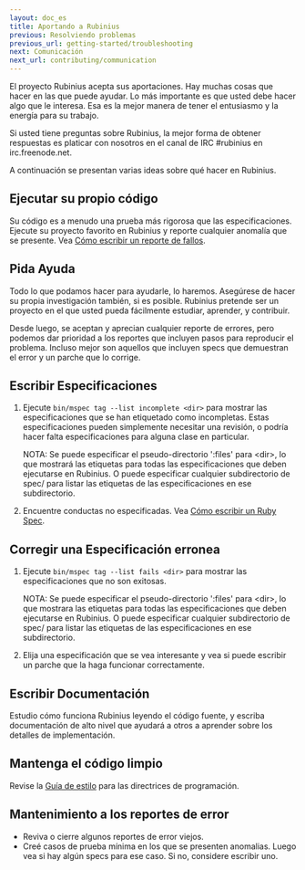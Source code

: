 ```yaml
---
layout: doc_es
title: Aportando a Rubinius
previous: Resolviendo problemas
previous_url: getting-started/troubleshooting
next: Comunicación
next_url: contributing/communication
---
```


El proyecto Rubinius acepta sus aportaciones. Hay muchas cosas que hacer en las que
puede ayudar. Lo más importante es que usted debe hacer algo que le interesa.
Esa es la mejor manera de tener el entusiasmo y la energía para su trabajo.

Si usted tiene preguntas sobre Rubinius, la mejor forma de obtener respuestas
es platicar con nosotros en el canal de IRC #rubinius en irc.freenode.net.

A continuación se presentan varias ideas sobre qué hacer en Rubinius.


## Ejecutar su propio código

Su código es a menudo una prueba más rigorosa que las especificaciones. Ejecute su proyecto favorito
en Rubinius y reporte cualquier anomalía que se presente. Vea [Cómo escribir un reporte de fallos](/doc/es/how-to/write-a-ticket).


## Pida Ayuda

Todo lo que podamos hacer para ayudarle, lo haremos. Asegúrese de hacer su
propia investigación también, si es posible. Rubinius pretende ser un proyecto
en el que usted pueda fácilmente estudiar, aprender, y contribuir.

Desde luego, se aceptan y aprecian cualquier reporte de errores, pero podemos dar
prioridad a los reportes que incluyen pasos para reproducir el problema.
Incluso mejor son aquellos que incluyen specs que demuestran el error y un
parche que lo corrige.


## Escribir Especificaciones

  1. Ejecute `bin/mspec tag --list incomplete <dir>` para mostrar las
     especificaciones que se han etiquetado como incompletas. Estas
     especificaciones pueden simplemente necesitar una revisión, o podría
     hacer falta especificaciones para alguna clase en particular.

     NOTA: Se puede especificar el pseudo-directorio ':files' para
     \<dir\>, lo que mostrará las etiquetas para todas las especificaciones
     que deben ejecutarse en Rubinius. O puede especificar cualquier
     subdirectorio de spec/ para listar las etiquetas de las especificaciones
     en ese subdirectorio.

  2. Encuentre conductas no especificadas. Vea [Cómo escribir un Ruby
     Spec](/doc/es/how-to/write-a-spec).

## Corregir una Especificación erronea

  1. Ejecute `bin/mspec tag --list fails <dir>` para mostrar las especificaciones
     que no son exitosas.

     NOTA: Se puede especificar el pseudo-directorio ':files' para
     \<dir\>, lo que mostrara las etiquetas para todas las especificaciones
     que deben ejecutarse en Rubinius. O puede especificar cualquier
     subdirectorio de spec/ para listar las etiquetas de las especificaciones
     en ese subdirectorio.

  2. Elija una especificación que se vea interesante y vea si puede escribir
     un parche que la haga funcionar correctamente.

## Escribir Documentación

Estudio cómo funciona Rubinius leyendo el código fuente, y escriba
documentación de alto nivel que ayudará a otros a aprender sobre los
detalles de implementación.

## Mantenga el código limpio

Revise la [Guía de estilo](/doc/es/contributing/style-guide/) para las directrices
de programación.

## Mantenimiento a los reportes de error

  * Reviva o cierre algunos reportes de error viejos.
  * Creé casos de prueba mínima en los que se presenten
    anomalias. Luego vea si hay algún specs para ese caso.
    Si no, considere escribir uno.
